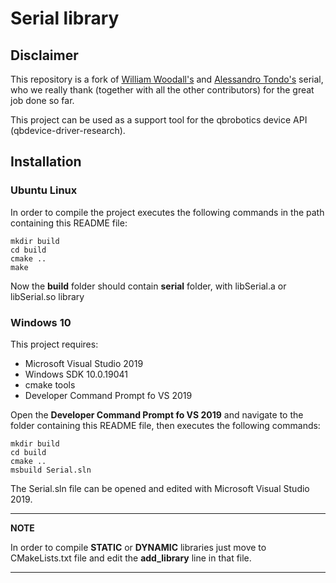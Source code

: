 # Serial library
## Disclaimer

This repository is a fork of [William Woodall's](https://github.com/wjwwood/serial) and [Alessandro Tondo's](https://github.com/alextoind/serial) serial, who we really thank (together with all the other contributors) for the great job done so far.

This project can be used as a support tool for the qbrobotics device API (qbdevice-driver-research).

## Installation

### Ubuntu Linux
In order to compile the project executes the following commands in the path containing this README file:
```
mkdir build
cd build
cmake ..
make
```
Now the **build** folder should contain
**serial** folder, with libSerial.a or libSerial.so library

### Windows 10
This project requires:

- Microsoft Visual Studio 2019
- Windows SDK 10.0.19041
- cmake tools 
- Developer Command Prompt fo VS 2019

Open the **Developer Command Prompt fo VS 2019** and navigate to the folder containing this README file, then executes the following commands:

```
mkdir build
cd build
cmake ..
msbuild Serial.sln
```
The Serial.sln file can be opened and edited with Microsoft Visual Studio 2019.

---
**NOTE**

In order to compile **STATIC** or **DYNAMIC** libraries just move to CMakeLists.txt file and edit the **add_library** line in that file.

---

